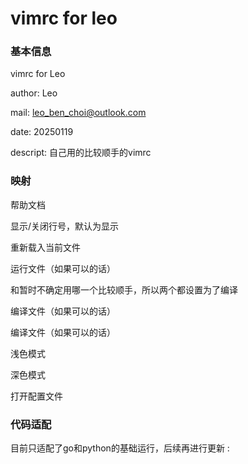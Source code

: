 # vimrc for leo

### 基本信息

vimrc for Leo

author: Leo

mail: leo_ben_choi@outlook.com

date: 20250119

descript: 自己用的比较顺手的vimrc



### 映射

<F1> 帮助文档

<F2> 显示/关闭行号，默认为显示

<F4> 重新载入当前文件

<F5> 运行文件（如果可以的话）

<C-F5>和<S-F5>暂时不确定用哪一个比较顺手，所以两个都设置为了编译

<C-F5> 编译文件（如果可以的话）

<S-F5> 编译文件（如果可以的话）

<F7> 浅色模式

<F8> 深色模式

<F12> 打开配置文件



### 代码适配

目前只适配了go和python的基础运行，后续再进行更新
:
